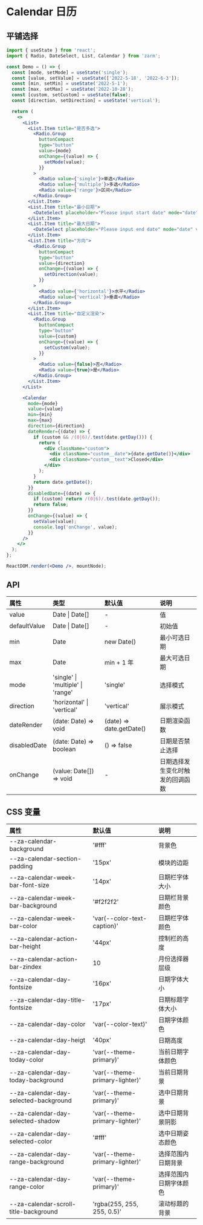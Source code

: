 # Calendar 日历

## 平铺选择

```jsx
import { useState } from 'react';
import { Radio, DateSelect, List, Calendar } from 'zarm';

const Demo = () => {
  const [mode, setMode] = useState('single');
  const [value, setValue] = useState(['2022-5-18', '2022-6-3']);
  const [min, setMin] = useState('2022-5-1');
  const [max, setMax] = useState('2022-10-28');
  const [custom, setCustom] = useState(false);
  const [direction, setDirection] = useState('vertical');

  return (
    <>
      <List>
        <List.Item title="是否多选">
          <Radio.Group
            buttonCompact
            type="button"
            value={mode}
            onChange={(value) => {
              setMode(value);
            }}
          >
            <Radio value={'single'}>单选</Radio>
            <Radio value={'multiple'}>多选</Radio>
            <Radio value={'range'}>区间</Radio>
          </Radio.Group>
        </List.Item>
        <List.Item title="最小日期">
          <DateSelect placeholder="Please input start date" mode="date" value={min} onOk={setMin} />
        </List.Item>
        <List.Item title="最大日期">
          <DateSelect placeholder="Please input end date" mode="date" value={max} onOk={setMax} />
        </List.Item>
        <List.Item title="方向">
          <Radio.Group
            buttonCompact
            type="button"
            value={direction}
            onChange={(value) => {
              setDirection(value);
            }}
          >
            <Radio value={'horizontal'}>水平</Radio>
            <Radio value={'vertical'}>垂直</Radio>
          </Radio.Group>
        </List.Item>
        <List.Item title="自定义渲染">
          <Radio.Group
            buttonCompact
            type="button"
            value={custom}
            onChange={(value) => {
              setCustom(value);
            }}
          >
            <Radio value={false}>否</Radio>
            <Radio value={true}>是</Radio>
          </Radio.Group>
        </List.Item>
      </List>

      <Calendar
        mode={mode}
        value={value}
        min={min}
        max={max}
        direction={direction}
        dateRender={(date) => {
          if (custom && /(0|6)/.test(date.getDay())) {
            return (
              <div className="custom">
                <div className="custom__date">{date.getDate()}</div>
                <div className="custom__text">Closed</div>
              </div>
            );
          }
          return date.getDate();
        }}
        disabledDate={(date) => {
          if (custom) return /(0|6)/.test(date.getDay());
          return false;
        }}
        onChange={(value) => {
          setValue(value);
          console.log('onChange', value);
        }}
      />
    </>
  );
};

ReactDOM.render(<Demo />, mountNode);
```

## API

| 属性         | 类型                              | 默认值                   | 说明                             |
| :----------- | :-------------------------------- | :----------------------- | :------------------------------- |
| value        | Date \| Date[]                    | -                        | 值                               |
| defaultValue | Date \| Date[]                    | -                        | 初始值                           |
| min          | Date                              | new Date()               | 最小可选日期                     |
| max          | Date                              | min + 1 年               | 最大可选日期                     |
| mode         | 'single' \| 'multiple' \| 'range' | 'single'                 | 选择模式                         |
| direction    | 'horizontal' \| 'vertical'        | 'vertical'               | 展示模式                         |
| dateRender   | (date: Date) => void              | (date) => date.getDate() | 日期渲染函数                     |
| disabledDate | (date: Date) => boolean           | () => false              | 日期是否禁止选择                 |
| onChange     | (value: Date[]) => void           | -                        | 日期选择发生变化时触发的回调函数 |

## CSS 变量

| 属性                                  | 默认值                         | 说明                   |
| :------------------------------------ | :----------------------------- | :--------------------- |
| --za-calendar-background              | '#fff'                         | 背景色                 |
| --za-calendar-section-padding         | '15px'                         | 模块的边距             |
| --za-calendar-week-bar-font-size      | '14px'                         | 日期栏字体大小         |
| --za-calendar-week-bar-background     | '#f2f2f2'                      | 日期栏背景颜色         |
| --za-calendar-week-bar-color          | 'var(--color-text-caption)'    | 日期栏字体颜色         |
| --za-calendar-action-bar-height       | '44px'                         | 控制栏的高度           |
| --za-calendar-action-bar-zindex       | 10                             | 月份选择器层级         |
| --za-calendar-day-fontsize            | '16px'                         | 日期字体大小           |
| --za-calendar-day-title-fontsize      | '17px'                         | 日期标题字体大小       |
| --za-calendar-day-color               | 'var(--color-text)'            | 日期字体颜色           |
| --za-calendar-day-heigt               | '40px'                         | 日期高度               |
| --za-calendar-day-today-color         | 'var(--theme-primary)'         | 当前日期字体颜色       |
| --za-calendar-day-today-background    | 'var(--theme-primary-lighter)' | 当前日期背景           |
| --za-calendar-day-selected-background | 'var(--theme-primary)'         | 选中日期背景           |
| --za-calendar-day-selected-shadow     | 'var(--theme-primary-lighter)' | 选中日期背景阴影       |
| --za-calendar-day-selected-color      | '#fff'                         | 选中日期姿态颜色       |
| --za-calendar-day-range-background    | 'var(--theme-primary-lighter)' | 选择范围内日期背景     |
| --za-calendar-day-range-color         | 'var(--theme-primary)'         | 选择范围内日期字体颜色 |
| --za-calendar-scroll-title-background | 'rgba(255, 255, 255, 0.5)'     | 滚动标题的背景         |
